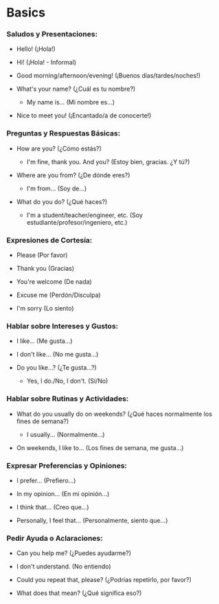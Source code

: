 # Basics

### Saludos y Presentaciones:

- Hello! (¡Hola!)

- Hi! (¡Hola! - Informal)

- Good morning/afternoon/evening! (¡Buenos días/tardes/noches!)

- What's your name? (¿Cuál es tu nombre?)

	- My name is... (Mi nombre es...)

- Nice to meet you! (¡Encantado/a de conocerte!)

### Preguntas y Respuestas Básicas:

- How are you? (¿Cómo estás?)
	
	- I'm fine, thank you. And you? (Estoy bien, gracias. ¿Y tú?)

- Where are you from? (¿De dónde eres?)
	
	- I'm from... (Soy de...)

- What do you do? (¿Qué haces?)

	- I'm a student/teacher/engineer, etc. (Soy estudiante/profesor/ingeniero, etc.)

### Expresiones de Cortesía:

- Please (Por favor)

- Thank you (Gracias)

- You're welcome (De nada)

- Excuse me (Perdón/Disculpa)

- I'm sorry (Lo siento)

### Hablar sobre Intereses y Gustos:

- I like... (Me gusta...)

- I don't like... (No me gusta...)

- Do you like...? (¿Te gusta...?)

	- Yes, I do./No, I don't. (Sí/No)

### Hablar sobre Rutinas y Actividades:

- What do you usually do on weekends? (¿Qué haces normalmente los fines de semana?)

	- I usually... (Normalmente...)

- On weekends, I like to... (Los fines de semana, me gusta...)

### Expresar Preferencias y Opiniones:

- I prefer... (Prefiero...)

- In my opinion... (En mi opinión...)

- I think that... (Creo que...)

- Personally, I feel that... (Personalmente, siento que...)

### Pedir Ayuda o Aclaraciones:

- Can you help me? (¿Puedes ayudarme?)

- I don't understand. (No entiendo)

- Could you repeat that, please? (¿Podrías repetirlo, por favor?)

- What does that mean? (¿Qué significa eso?)
